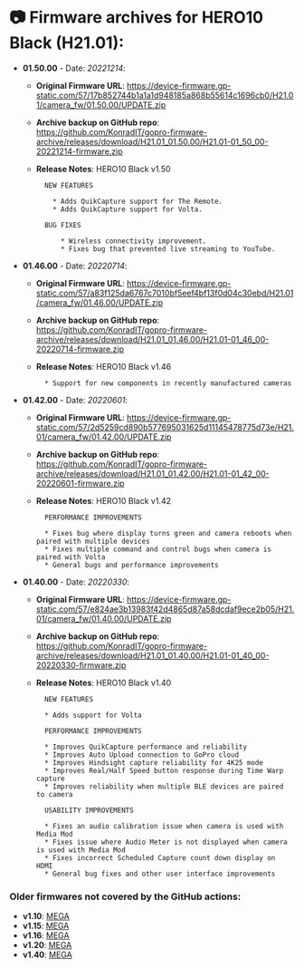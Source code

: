 # 📷 Firmware archives for HERO10 Black (H21.01):

- **01.50.00** - Date: *20221214*:
	- **Original Firmware URL**: https://device-firmware.gp-static.com/57/17b852744b1a1a1d948185a868b55614c1696cb0/H21.01/camera_fw/01.50.00/UPDATE.zip
	- **Archive backup on GitHub repo**: https://github.com/KonradIT/gopro-firmware-archive/releases/download/H21.01_01.50.00/H21.01-01_50_00-20221214-firmware.zip
	- **Release Notes**:
            HERO10 Black v1.50
			
			NEW FEATURES
			
			  * Adds QuikCapture support for The Remote.
			  * Adds QuikCapture support for Volta.
			
			BUG FIXES
			
			    * Wireless connectivity improvement.
			    * Fixes bug that prevented live streaming to YouTube.
			
			
- **01.46.00** - Date: *20220714*:
	- **Original Firmware URL**: https://device-firmware.gp-static.com/57/a83f125da6767c7010bf5eef4bf13f0d04c30ebd/H21.01/camera_fw/01.46.00/UPDATE.zip
	- **Archive backup on GitHub repo**: https://github.com/KonradIT/gopro-firmware-archive/releases/download/H21.01_01.46.00/H21.01-01_46_00-20220714-firmware.zip
	- **Release Notes**:
			HERO10 Black v1.46
			
			* Support for new components in recently manufactured cameras

- **01.42.00** - Date: *20220601*:
	- **Original Firmware URL**: https://device-firmware.gp-static.com/57/2d5259cd890b577695031625d11145478775d73e/H21.01/camera_fw/01.42.00/UPDATE.zip
	- **Archive backup on GitHub repo**: https://github.com/KonradIT/gopro-firmware-archive/releases/download/H21.01_01.42.00/H21.01-01_42_00-20220601-firmware.zip
	- **Release Notes**:
			HERO10 Black v1.42
			
			PERFORMANCE IMPROVEMENTS
			
			* Fixes bug where display turns green and camera reboots when paired with multiple devices
			* Fixes multiple command and control bugs when camera is paired with Volta
			* General bugs and performance improvements
			
	
- **01.40.00** - Date: *20220330*:
	- **Original Firmware URL**: https://device-firmware.gp-static.com/57/e824ae3b13983f42d4865d87a58dcdaf9ece2b05/H21.01/camera_fw/01.40.00/UPDATE.zip
	- **Archive backup on GitHub repo**: https://github.com/KonradIT/gopro-firmware-archive/releases/download/H21.01_01.40.00/H21.01-01_40_00-20220330-firmware.zip
	- **Release Notes**:
			HERO10 Black v1.40
			
			NEW FEATURES
			
			* Adds support for Volta
			
			PERFORMANCE IMPROVEMENTS
			
			* Improves QuikCapture performance and reliability
			* Improves Auto Upload connection to GoPro cloud
			* Improves Hindsight capture reliability for 4K25 mode
			* Improves Real/Half Speed button response during Time Warp capture
			* Improves reliability when multiple BLE devices are paired to camera
			
			USABILITY IMPROVEMENTS
			
			* Fixes an audio calibration issue when camera is used with Media Mod
			* Fixes issue where Audio Meter is not displayed when camera is used with Media Mod
			* Fixes incorrect Scheduled Capture count down display on HDMI
			* General bug fixes and other user interface improvements
			

### Older firmwares not covered by the GitHub actions:

- **v1.10**: [MEGA](https://mega.nz/file/M9VQyLgY#oGHzQibXDV-9aZ-LD-_gQAgUK6F4ykhr67l8YkQnM1M)
- **v1.15**: [MEGA](https://mega.nz/file/Ig0CVCbY#EFKQYKB8ui0d-iHAqTCTQuln_LMY1IlnVrV5AlqEUr8)
- **v1.16**: [MEGA](https://mega.nz/file/BxVylb7L#_urtwJa2e6enIvYSKUWjfo9OnxXJcqYOC3de6haVC4w)
- **v1.20**: [MEGA](https://mega.nz/file/Zg1U2CZa#MTuAfqxwkvnTZiDqmWFqq5RcjxWRD82C0gvgy6MEqtc)
- **v1.40**: [MEGA](https://mega.nz/file/t9t33JiY#Vy6mHYIrwDMDUxM80DsD8BHbmAev5oedd9kl0V_wIrs)